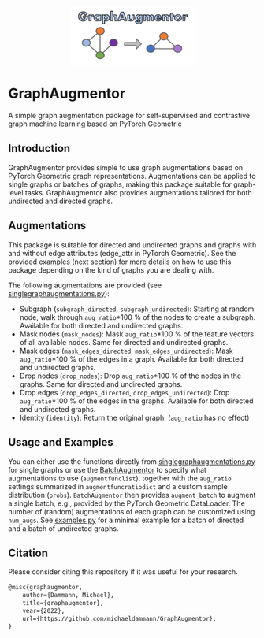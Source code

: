 <p align="center">
  <img src="graphaugmentor_logo.SVG" width="50%"/>
</p>

# GraphAugmentor
A simple graph augmentation package for self-supervised and contrastive graph machine learning based on PyTorch Geometric

## Introduction
GraphAugmentor provides simple to use graph augmentations based on PyTorch Geometric graph representations. Augmentations can be applied to single graphs or batches of graphs, making this package suitable for graph-level tasks. GraphAugmentor also provides augmentations tailored for both undirected and directed graphs.

## Augmentations
This package is suitable for directed and undirected graphs and graphs with and without edge attributes (edge_attr in PyTorch Geometric). See the provided examples (next section) for more details on how to use this package depending on the kind of graphs you are dealing with.

The following augmentations are provided (see [singlegraphaugmentations.py](graphaugmentor/singlegraphaugmentations.py)):

- Subgraph (`subgraph_directed`, `subgraph_undirected`): Starting at random node, walk through `aug_ratio`*100 % of the nodes to create a subgraph. Available for both directed and undirected graphs.
- Mask nodes (`mask_nodes`): Mask `aug_ratio`*100 % of the feature vectors of all available nodes. Same for directed and undirected graphs.
- Mask edges (`mask_edges_directed`, `mask_edges_undirected`): Mask `aug_ratio`*100 % of the edges in a graph. Available for both directed and undirected graphs.
- Drop nodes (`drop_nodes`): Drop `aug_ratio`*100 % of the nodes in the graphs. Same for directed and undirected graphs.
- Drop edges (`drop_edges_directed`, `drop_edges_undirected`): Drop `aug_ratio`*100 % of the edges in the graphs.  Available for both directed and undirected graphs.
- Identity (`identity`): Return the original graph. (`aug_ratio` has no effect)

## Usage and Examples
You can either use the functions directly from [singlegraphaugmentations.py](graphaugmentor/singlegraphaugmentations.py) for single graphs or use the [BatchAugmentor](graphaugmentor/batchaugmentor.py) to specify what augmentations to use (`augmentfunclist`), together with the `aug_ratio` settings summarized in `augmentfuncratiodict` and a custom sample distribution (`probs`). `BatchAugmentor` then provides `augment_batch` to augment a single batch, e.g., provided by the PyTorch Geometric DataLoader. The number of (random) augmentations of each graph can be customized using `num_augs`. See [examples.py](graphaugmentor/examples.py) for a minimal example for a batch of directed and a batch of undirected graphs.

## Citation

Please consider citing this repository if it was useful for your research.
```
@misc{graphaugmentor,
	author={Dammann, Michael},
	title={graphaugmentor},
	year={2022},
	url={https://github.com/michaeldammann/GraphAugmentor},
}
```
